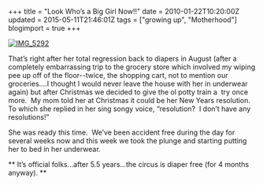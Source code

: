 +++
title = "Look Who’s a Big Girl Now!!"
date = 2010-01-22T10:20:00Z
updated = 2015-05-11T21:46:01Z
tags = ["growing up", "Motherhood"]
blogimport = true 
+++

[![IMG_5292](https://latc.s3.amazonaws.com/wp-content/uploads/2010/01/IMG_5292.jpg "IMG_5292")](https://latc.s3.amazonaws.com/wp-content/uploads/2010/01/IMG_5292.jpg) 

That’s right after her total regression back to diapers in August (after a completely embarrassing trip to the grocery store which involved my wiping pee up off of the floor--twice, the shopping cart, not to mention our groceries….I thought I would never leave the house with her in underwear again) but after Christmas we decided to give the ol potty train a&#160; try once more.&#160; My mom told her at Christmas it could be her New Years resolution.&#160; To which she replied in her sing songy voice, “resolution?&#160; I don’t have any resolutions!” 

She was ready this time.&#160; We’ve been accident free during the day for several weeks now and this week we took the plunge and starting putting her to bed in her underwear.&#160;&#160; 

**
It’s official folks…after 5.5 years…the circus is diaper free (for 4 months anyway).
**
